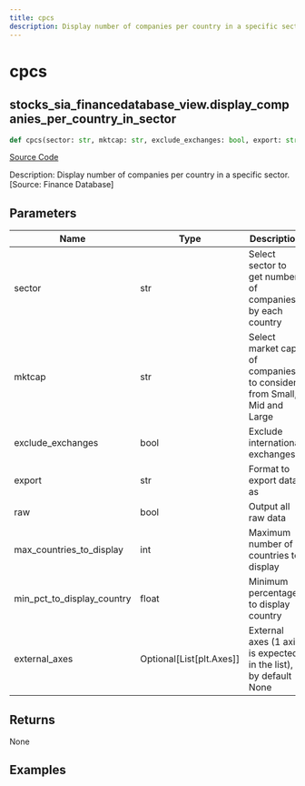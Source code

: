 ```yaml
---
title: cpcs
description: Display number of companies per country in a specific sector. [Source: Finance Database]
---
```

# cpcs

## stocks_sia_financedatabase_view.display_companies_per_country_in_sector

```python
def cpcs(sector: str, mktcap: str, exclude_exchanges: bool, export: str, raw: bool, max_countries_to_display: int, min_pct_to_display_country: float, external_axes: Union[List[matplotlib.axes._axes.Axes], NoneType]) -> None:
```
[Source Code](https://github.com/OpenBB-finance/OpenBBTerminal/tree/main/openbb_terminal/stocks/sector_industry_analysis/financedatabase_view.py#L675)

Description: Display number of companies per country in a specific sector. [Source: Finance Database]

## Parameters

| Name | Type | Description | Default | Optional |
| ---- | ---- | ----------- | ------- | -------- |
| sector | str | Select sector to get number of companies by each country | None | False |
| mktcap | str | Select market cap of companies to consider from Small, Mid and Large | None | False |
| exclude_exchanges | bool | Exclude international exchanges | None | False |
| export | str | Format to export data as | None | False |
| raw | bool | Output all raw data | None | False |
| max_countries_to_display | int | Maximum number of countries to display | None | False |
| min_pct_to_display_country | float | Minimum percentage to display country | None | False |
| external_axes | Optional[List[plt.Axes]] | External axes (1 axis is expected in the list), by default None | None | True |

## Returns

None

## Examples

